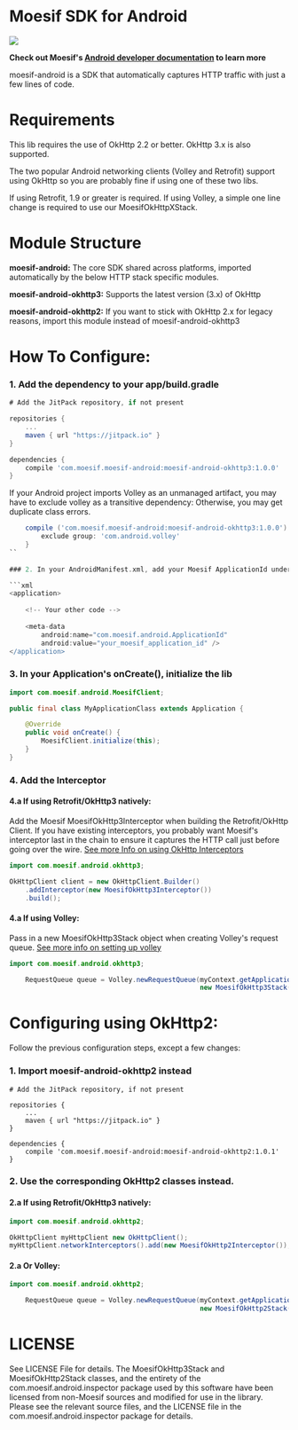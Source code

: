 Moesif SDK for Android
======================

[![](https://jitpack.io/v/Moesif/moesif-android.svg)](https://jitpack.io/#Moesif/moesif-android)


__Check out Moesif's
[Android developer documentation](https://www.moesif.com/developer-documentation) to learn more__


moesif-android is a SDK that automatically captures HTTP traffic with just a few lines of code.


Requirements
============
This lib requires the use of OkHttp 2.2 or better. OkHttp 3.x is also supported.

The two popular Android networking clients (Volley and Retrofit) support using OkHttp so you are probably fine if using one of these two libs.

If using Retrofit, 1.9 or greater is required.
If using Volley, a simple one line change is required to use our MoesifOkHttpXStack.
 
Module Structure
================
__moesif-android:__
The core SDK shared across platforms, imported automatically by the below HTTP stack specific modules.

__moesif-android-okhttp3:__
Supports the latest version (3.x) of OkHttp 

__moesif-android-okhttp2:__
If you want to stick with OkHttp 2.x for legacy reasons, import this module instead of moesif-android-okhttp3

How To Configure:
=================

### 1. Add the dependency to your app/build.gradle
```gradle
# Add the JitPack repository, if not present

repositories {
    ...
    maven { url "https://jitpack.io" }
}

dependencies {
    compile 'com.moesif.moesif-android:moesif-android-okhttp3:1.0.0'
}
```

If your Android project imports Volley as an unmanaged artifact, you may have to exclude volley as a transitive dependency:
Otherwise, you may get duplicate class errors.
```gradle
    compile ('com.moesif.moesif-android:moesif-android-okhttp3:1.0.0') {
        exclude group: 'com.android.volley'
    }
``
	
### 2. In your AndroidManifest.xml, add your Moesif ApplicationId under the "application" node:

```xml
<application>
    
    <!-- Your other code -->
    
    <meta-data
        android:name="com.moesif.android.ApplicationId"
        android:value="your_moesif_application_id" />
</application>
```

### 3. In your Application's onCreate(), initialize the lib

```java
import com.moesif.android.MoesifClient;

public final class MyApplicationClass extends Application {

    @Override
    public void onCreate() {
        MoesifClient.initialize(this);
    }
}
```


### 4. Add the Interceptor

#### 4.a If using Retrofit/OkHttp3 natively:
Add the Moesif MoesifOkHttp3Interceptor when building the Retrofit/OkHttp Client. 
If you have existing interceptors, you probably want Moesif's interceptor last in the chain to ensure it captures the HTTP call 
just before going over the wire.
[See more Info on using OkHttp Interceptors](https://github.com/square/okhttp/wiki/Interceptors)


```java
import com.moesif.android.okhttp3;

OkHttpClient client = new OkHttpClient.Builder()
    .addInterceptor(new MoesifOkHttp3Interceptor())
    .build();

```

#### 4.a If using Volley:
Pass in a new MoesifOkHttp3Stack object when creating Volley's request queue.
[See more info on setting up volley](https://developer.android.com/training/volley/requestqueue.html)


```java
import com.moesif.android.okhttp3;

    RequestQueue queue = Volley.newRequestQueue(myContext.getApplicationContext(), 
                                                new MoesifOkHttp3Stack());

```

Configuring using OkHttp2:
==========================
Follow the previous configuration steps, except a few changes:

### 1. Import moesif-android-okhttp2 instead
```
# Add the JitPack repository, if not present

repositories {
    ...
    maven { url "https://jitpack.io" }
}

dependencies {
    compile 'com.moesif.moesif-android:moesif-android-okhttp2:1.0.1'
}
```

### 2. Use the corresponding OkHttp2 classes instead.

#### 2.a If using Retrofit/OkHttp3 natively:
```java
import com.moesif.android.okhttp2;

OkHttpClient myHttpClient new OkHttpClient();
myHttpClient.networkInterceptors().add(new MoesifOkHttp2Interceptor());

```

#### 2.a Or Volley:
```java
import com.moesif.android.okhttp2;

    RequestQueue queue = Volley.newRequestQueue(myContext.getApplicationContext(), 
                                                new MoesifOkHttp2Stack(new OkHttpClient()));

```

LICENSE
=======
See LICENSE File for details. The MoesifOkHttp3Stack and
MoesifOkHttp2Stack classes, and the entirety of the com.moesif.android.inspector package used by this
software have been licensed from non-Moesif sources and modified
for use in the library. Please see the relevant source files, and the
LICENSE file in the com.moesif.android.inspector package for details.